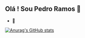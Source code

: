 ## Olá ! Sou Pedro Ramos 👋

- 💼 

[![Anurag's GitHub stats](https://github-readme-stats.vercel.app/api?username=PedroRamosPereira)](https://github.com/anuraghazra/github-readme-stats)
